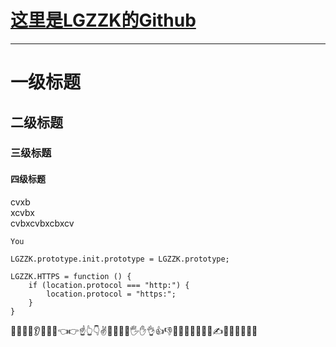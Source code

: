 [这里是LGZZK的Github](https://github.com/lgzzk)
===
---
# 一级标题
## 二级标题
### 三级标题
#### 四级标题

cvxb </br>
xcvbx </br>
cvbxcvbxcbxcv </br>

`You` </br>

`LGZZK.prototype.init.prototype = LGZZK.prototype;`

    LGZZK.HTTPS = function () {
        if (location.protocol === "http:") {
            location.protocol = "https:";
        }
    }

🧔💪🦵🦶👂🦻👃🤏👈👉☝👆👇✌🤞🖖🤘🤙🖐✋👌👍👎✊👊🤛🤜🤚👋🤟✍👏👐🙌🤲🙏🤝
